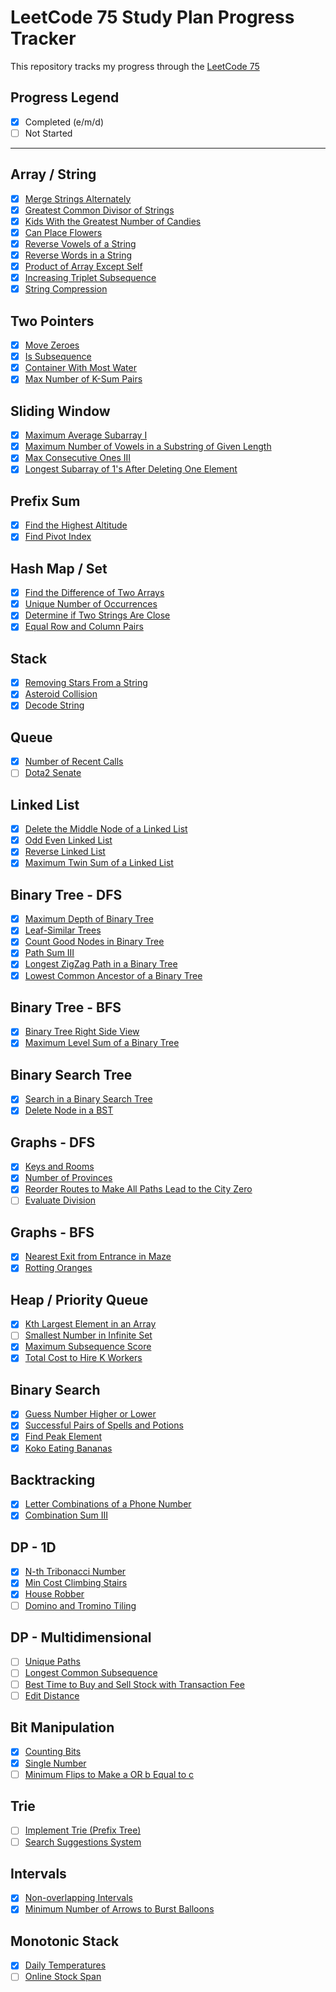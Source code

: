 # LeetCode 75 Study Plan Progress Tracker

This repository tracks my progress through the [LeetCode 75](https://leetcode.com/studyplan/leetcode-75/)

## Progress Legend

- [x] Completed (e/m/d)
- [ ] Not Started

---

## Array / String

- [x] [Merge Strings Alternately](https://leetcode.com/problems/merge-strings-alternately/)
- [x] [Greatest Common Divisor of Strings](https://leetcode.com/problems/greatest-common-divisor-of-strings/)
- [x] [Kids With the Greatest Number of Candies](https://leetcode.com/problems/kids-with-the-greatest-number-of-candies/)
- [x] [Can Place Flowers](https://leetcode.com/problems/can-place-flowers/)
- [x] [Reverse Vowels of a String](https://leetcode.com/problems/reverse-vowels-of-a-string/)
- [x] [Reverse Words in a String](https://leetcode.com/problems/reverse-words-in-a-string/)
- [x] [Product of Array Except Self](https://leetcode.com/problems/product-of-array-except-self/)
- [x] [Increasing Triplet Subsequence](https://leetcode.com/problems/increasing-triplet-subsequence/)
- [x] [String Compression](https://leetcode.com/problems/string-compression/)

## Two Pointers

- [x] [Move Zeroes](https://leetcode.com/problems/move-zeroes/)
- [x] [Is Subsequence](https://leetcode.com/problems/is-subsequence/)
- [x] [Container With Most Water](https://leetcode.com/problems/container-with-most-water/)
- [x] [Max Number of K-Sum Pairs](https://leetcode.com/problems/max-number-of-k-sum-pairs/)

## Sliding Window

- [x] [Maximum Average Subarray I](https://leetcode.com/problems/maximum-average-subarray-i/)
- [x] [Maximum Number of Vowels in a Substring of Given Length](https://leetcode.com/problems/maximum-number-of-vowels-in-a-substring-of-given-length/)
- [x] [Max Consecutive Ones III](https://leetcode.com/problems/max-consecutive-ones-iii/)
- [x] [Longest Subarray of 1's After Deleting One Element](https://leetcode.com/problems/longest-subarray-of-1s-after-deleting-one-element/)

## Prefix Sum

- [x] [Find the Highest Altitude](https://leetcode.com/problems/find-the-highest-altitude/)
- [x] [Find Pivot Index](https://leetcode.com/problems/find-pivot-index/)

## Hash Map / Set

- [x] [Find the Difference of Two Arrays](https://leetcode.com/problems/find-the-difference-of-two-arrays/)
- [x] [Unique Number of Occurrences](https://leetcode.com/problems/unique-number-of-occurrences/)
- [x] [Determine if Two Strings Are Close](https://leetcode.com/problems/determine-if-two-strings-are-close/)
- [x] [Equal Row and Column Pairs](https://leetcode.com/problems/equal-row-and-column-pairs/)

## Stack

- [x] [Removing Stars From a String](https://leetcode.com/problems/removing-stars-from-a-string/)
- [x] [Asteroid Collision](https://leetcode.com/problems/asteroid-collision/)
- [x] [Decode String](https://leetcode.com/problems/decode-string/)

## Queue

- [x] [Number of Recent Calls](https://leetcode.com/problems/number-of-recent-calls/)
- [ ] [Dota2 Senate](https://leetcode.com/problems/dota2-senate/)

## Linked List

- [x] [Delete the Middle Node of a Linked List](https://leetcode.com/problems/delete-the-middle-node-of-a-linked-list/)
- [x] [Odd Even Linked List](https://leetcode.com/problems/odd-even-linked-list/)
- [x] [Reverse Linked List](https://leetcode.com/problems/reverse-linked-list/)
- [x] [Maximum Twin Sum of a Linked List](https://leetcode.com/problems/maximum-twin-sum-of-a-linked-list/)

## Binary Tree - DFS

- [x] [Maximum Depth of Binary Tree](https://leetcode.com/problems/maximum-depth-of-binary-tree/)
- [x] [Leaf-Similar Trees](https://leetcode.com/problems/leaf-similar-trees/)
- [x] [Count Good Nodes in Binary Tree](https://leetcode.com/problems/count-good-nodes-in-binary-tree/)
- [x] [Path Sum III](https://leetcode.com/problems/path-sum-iii/)
- [x] [Longest ZigZag Path in a Binary Tree](https://leetcode.com/problems/longest-zigzag-path-in-a-binary-tree/)
- [x] [Lowest Common Ancestor of a Binary Tree](https://leetcode.com/problems/lowest-common-ancestor-of-a-binary-tree/)

## Binary Tree - BFS

- [x] [Binary Tree Right Side View](https://leetcode.com/problems/binary-tree-right-side-view/)
- [x] [Maximum Level Sum of a Binary Tree](https://leetcode.com/problems/maximum-level-sum-of-a-binary-tree/)

## Binary Search Tree

- [x] [Search in a Binary Search Tree](https://leetcode.com/problems/search-in-a-binary-search-tree/)
- [x] [Delete Node in a BST](https://leetcode.com/problems/delete-node-in-a-bst/)

## Graphs - DFS

- [x] [Keys and Rooms](https://leetcode.com/problems/keys-and-rooms/)
- [x] [Number of Provinces](https://leetcode.com/problems/number-of-provinces/)
- [x] [Reorder Routes to Make All Paths Lead to the City Zero](https://leetcode.com/problems/reorder-routes-to-make-all-paths-lead-to-the-city-zero/)
- [ ] [Evaluate Division](https://leetcode.com/problems/evaluate-division/)

## Graphs - BFS

- [x] [Nearest Exit from Entrance in Maze](https://leetcode.com/problems/nearest-exit-from-entrance-in-maze/)
- [x] [Rotting Oranges](https://leetcode.com/problems/rotting-oranges/)

## Heap / Priority Queue

- [x] [Kth Largest Element in an Array](https://leetcode.com/problems/kth-largest-element-in-an-array/)
- [ ] [Smallest Number in Infinite Set](https://leetcode.com/problems/smallest-number-in-infinite-set/)
- [x] [Maximum Subsequence Score](https://leetcode.com/problems/maximum-subsequence-score/)
- [x] [Total Cost to Hire K Workers](https://leetcode.com/problems/total-cost-to-hire-k-workers/)

## Binary Search

- [x] [Guess Number Higher or Lower](https://leetcode.com/problems/guess-number-higher-or-lower/) 
- [x] [Successful Pairs of Spells and Potions](https://leetcode.com/problems/successful-pairs-of-spells-and-potions/)
- [x] [Find Peak Element](https://leetcode.com/problems/find-peak-element/)
- [x] [Koko Eating Bananas](https://leetcode.com/problems/koko-eating-bananas/)

## Backtracking

- [x] [Letter Combinations of a Phone Number](https://leetcode.com/problems/letter-combinations-of-a-phone-number/)
- [x] [Combination Sum III](https://leetcode.com/problems/combination-sum-iii/)

## DP - 1D

- [x] [N-th Tribonacci Number](https://leetcode.com/problems/n-th-tribonacci-number/)
- [x] [Min Cost Climbing Stairs](https://leetcode.com/problems/min-cost-climbing-stairs/)
- [x] [House Robber](https://leetcode.com/problems/house-robber/)
- [ ] [Domino and Tromino Tiling](https://leetcode.com/problems/domino-and-tromino-tiling/)

## DP - Multidimensional

- [ ] [Unique Paths](https://leetcode.com/problems/unique-paths/)
- [ ] [Longest Common Subsequence](https://leetcode.com/problems/longest-common-subsequence/)
- [ ] [Best Time to Buy and Sell Stock with Transaction Fee](https://leetcode.com/problems/best-time-to-buy-and-sell-stock-with-transaction-fee/)
- [ ] [Edit Distance](https://leetcode.com/problems/edit-distance/)

## Bit Manipulation

- [x] [Counting Bits](https://leetcode.com/problems/counting-bits/)
- [x] [Single Number](https://leetcode.com/problems/single-number/)
- [ ] [Minimum Flips to Make a OR b Equal to c](https://leetcode.com/problems/minimum-flips-to-make-a-or-b-equal-to-c/)

## Trie

- [ ] [Implement Trie (Prefix Tree)](https://leetcode.com/problems/implement-trie-prefix-tree/)
- [ ] [Search Suggestions System](https://leetcode.com/problems/search-suggestions-system/)

## Intervals

- [x] [Non-overlapping Intervals](https://leetcode.com/problems/non-overlapping-intervals/)
- [x] [Minimum Number of Arrows to Burst Balloons](https://leetcode.com/problems/minimum-number-of-arrows-to-burst-balloons/)

## Monotonic Stack

- [x] [Daily Temperatures](https://leetcode.com/problems/daily-temperatures/)
- [ ] [Online Stock Span](https://leetcode.com/problems/online-stock-span/)
